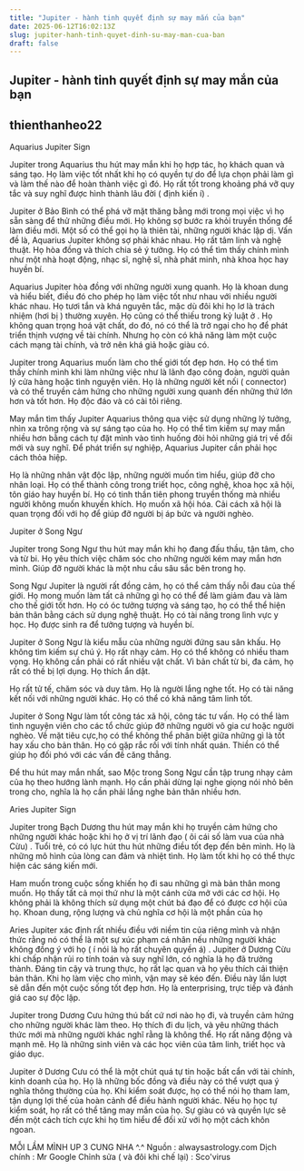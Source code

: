 ```yaml
---
title: "Jupiter - hành tinh quyết định sự may mắn của bạn"
date: 2025-06-12T16:02:13Z
slug: jupiter-hanh-tinh-quyet-dinh-su-may-man-cua-ban
draft: false
---
```


## Jupiter - hành tinh quyết định sự may mắn của bạn

## thienthanheo22

Aquarius Jupiter Sign
 
 
 
 
Jupiter trong Aquarius thu hút may mắn khi họ hợp tác, họ khách quan và sáng tạo. Họ làm việc tốt nhất  khi họ có quyền tự do để lựa chọn phải làm gì và làm thế nào để hoàn thành việc gì đó. Họ rất tốt trong khoảng phá vỡ quy tắc và suy nghĩ được hình thành lâu đời ( định kiến í) .

Jupiter ở Bảo Bình có thể phá vỡ mặt thăng bằng mới trong mọi việc vì họ sẵn sàng để thử những điều mới. Họ không sợ bước ra khỏi truyền thống để làm điều mới. Một số có thể gọi họ là thiên tài, những người khác lập dị. Vấn đề là, Aquarius Jupiter không sợ phải khác nhau. Họ rất tâm linh và nghệ thuật. Họ hòa đồng và thích chia sẻ ý tưởng. Họ có thể tìm thấy chính mình như một nhà hoạt động, nhạc sĩ, nghệ sĩ, nhà phát minh, nhà khoa học hay huyền bí.

Aquarius Jupiter hòa đồng với những người xung quanh. Họ là khoan dung và hiểu biết, điều đó cho phép họ làm việc tốt như nhau với nhiều người khác nhau. Họ tươi tắn và khá nguyên tắc, mặc dù đôi khi họ lơ là trách nhiệm (hơi bị ) thường xuyên. Họ cũng có thể thiếu trong kỷ luật ở . Họ không quan trọng hoá vật chất, do đó, nó có thể là trở ngại cho họ để phát triển thịnh vượng về tài chính. Nhưng họ còn có khả năng làm một cuộc cách mạng tài chính, và trở nên khá giả hoặc giàu có.

Jupiter trong Aquarius muốn làm cho thế giới tốt đẹp hơn. Họ có thể tìm thấy chính mình khi làm những việc như là lãnh đạo công đoàn, người quản lý cửa hàng hoặc tình nguyện viên. Họ là những người kết nối ( connector) và có thể truyền cảm hứng cho những người xung quanh đến những thứ lớn hơn và tốt hơn. Họ độc đáo và có cài tôi riêng.

May mắn tìm thấy Jupiter Aquarius thông qua việc sử dụng những lý tưởng, nhìn xa trông rộng và sự sáng tạo của họ. Họ có thể tìm kiếm sự may mắn nhiều hơn bằng cách tự đặt mình vào tình huống đòi hỏi những giá trị về đổi mới và suy nghĩ. Để phát triển sự nghiệp, Aquarius Jupiter cần phải học cách thỏa hiệp.

Họ là những nhân vật độc lập, những người muốn tìm hiểu, giúp đỡ cho nhân loại. Họ có thể thành công trong triết học, công nghệ, khoa học xã hội, tôn giáo hay huyền bí. Họ có tinh thần tiên phong truyền thống mà nhiều người không muốn khuyến khích. Họ muốn xã hội hóa. Cải cách xã hội là quan trọng đối với họ để giúp đỡ người bị áp bức và người nghèo.
 
 
 
 
 
Jupiter ở Song Ngư
 
Jupiter trong Song Ngư thu hút may mắn khi họ đang đấu thầu, tận tâm, cho và từ bi. Họ yêu thích việc chăm sóc cho những người kém may mắn hơn mình. Giúp đỡ người khác là một nhu cầu sâu sắc bên trong họ.

Song Ngư Jupiter là người rất đồng cảm, họ có thể cảm thấy nỗi đau của thế giới. Họ mong muốn làm tất cả những gì họ có thể để làm giảm đau và làm cho thế giới tốt hơn. Họ có óc tưởng tượng và sáng tạo, họ có thể thể hiện bản thân bằng cách sử dụng nghệ thuật. Họ có tài năng trong lình vực y học. Họ được sinh ra để tưởng tượng và huyền bí.

 Jupiter ở Song Ngư là kiểu mẫu của những người đứng sau sân khấu. Họ không tìm kiếm sự chú ý. Họ rất nhạy cảm. Họ có thể không có nhiều tham vọng. Họ không cần phải có rất nhiều vật chất. Vì bản chất từ bi, đa cảm, họ rất có thề bị lợi dụng. Họ thích ẩn dật.

 Họ rất tử tế, chăm sóc và duy tâm. Họ là người lắng nghe tốt. Họ có  tài năng kết nối với những người khác. Họ có thể có khả năng tâm linh tốt.

 Jupiter ở Song Ngư làm tốt công tác xã hội, công tác tư vấn. Họ có thể làm tình nguyện viên cho các tổ chức giúp đỡ những người vô gia cư hoặc người nghèo. Về mặt tiêu cực,họ có thể không thể phân biệt giữa những gì là tốt hay xấu cho bản thân. Họ có gặp rắc rối với tính nhất quán. Thiền có thể giúp họ đối phó với các vấn đề căng thẳng.

 Để thu hút may mắn nhất, sao Mộc trong Song Ngư cần tập trung nhạy cảm của họ theo hướng lành mạnh. Họ cần phải dừng lại nghe giọng nói nhỏ bên trong cho, nghĩa là  họ cần phải lắng nghe bản thân nhiều hơn.
 
 
 
 
Aries Jupiter Sign
 
Jupiter trong Bạch Dương thu hút may mắn khi họ truyền cảm hứng cho những người khác hoặc khi họ ở vị trí lãnh đạo ( ôi cái số làm vua của nhà Cừu) . Tuổi trẻ, có có lực hút thu hút những điều tốt đẹp đến bên mình. Họ là những mô hình của lòng can đảm và nhiệt tình. Họ làm tốt khi họ có thể thực hiện các sáng kiến ​​mới.

Ham muốn trong cuộc sống khiến họ đi sau những gì mà bản thân mong muốn. Họ thấy tất cả mọi thứ như là một cánh cửa mở với các cơ hội. Họ không phải là không thích sử dụng một chút bá đạo để có được cơ hội của họ. Khoan dung, rộng lượng và chủ nghĩa cơ hội là một phần của họ

Aries Jupiter xác định rất nhiều điều với niềm tin của riêng mình và nhận thức rằng nó có thể là một sự xúc phạm cá nhân nếu những người khác không đồng ý với họ ( í nói là họ rất chuyên quyền á) . Jupiter ở Dương Cừu khi chấp nhận rủi ro tính toán và suy nghĩ lớn, có nghĩa là họ đã trưởng thành. Đáng tin cậy và trung thực, họ rất lạc quan và họ yêu thích cải thiện bản thân. Khi họ làm việc cho mình, vận may sẽ kéo đến. Điều này lần lượt sẽ dẫn đến một cuộc sống tốt đẹp hơn. Họ là enterprising, trực tiếp và đánh giá cao sự độc lập.

Jupiter trong Dương Cưu hứng thú bất cứ nơi nào họ đi, và truyền cảm hứng cho những người khác làm theo. Họ thích đi du lịch, và yêu những thách thức mới mà những người khác nghĩ rằng là không thể. Họ rất năng động và mạnh mẽ. Họ là những sinh viên và các học viên của tâm linh, triết học và giáo dục.

Jupiter ở Dương Cưu có thể là một chút quá tự tin hoặc bất cẩn với tài chính, kinh doanh của họ. Họ là những bốc đồng và điều này có thể vượt qua ý nghĩa thông thường của họ. Khi kiểm soát được, họ có thể nói họ tham lam, tận dụng lợi thế của hoàn cảnh để điều hành người khác. Nếu họ học tự kiểm soát, họ rất có thể tăng may mắn của họ. Sự giàu có và quyền lực sẽ đến một cách tích cực khi họ tìm hiểu để đối xử với họ một cách khôn ngoan.
 
 
 
MỖI LẦM MÌNH UP 3 CUNG NHA ^.^
Nguồn : alwaysastrology.com
Dịch chính : Mr Google 
Chỉnh sửa ( và đôi khi chế lại) : Sco'virus
